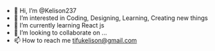 - 👋 Hi, I’m @Kelison237
- 👀 I’m interested in Coding, Designing, Learning, Creating new things
- 🌱 I’m currently learning React js
- 💞️ I’m looking to collaborate on ...
- 📫 How to reach me tifukelison@gmail.com

<!---
Kelison237/Kelison237 is a ✨ special ✨ repository because its `README.md` (this file) appears on your GitHub profile.
You can click the Preview link to take a look at your changes.
--->

